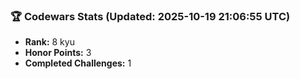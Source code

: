 ### 🏆 Codewars Stats (Updated: 2025-10-19 21:06:55 UTC)

- **Rank:** 8 kyu
- **Honor Points:** 3
- **Completed Challenges:** 1
